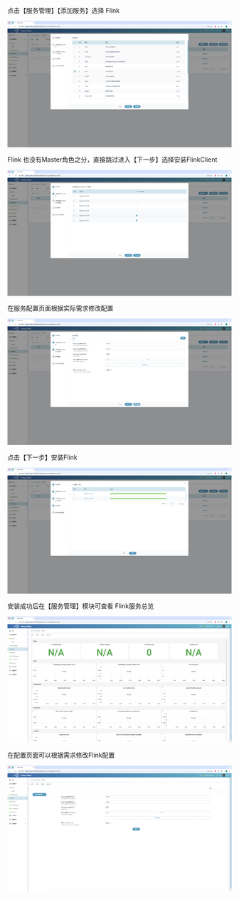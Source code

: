 点击【服务管理】【添加服务】选择 Flink

![flink-1.png](../imgs/2/flink-1.png)

Flink 也没有Master角色之分，直接跳过进入【下一步】选择安装FlinkClient

![flink-2.png](../imgs/2/flink-2.png)

在服务配置页面根据实际需求修改配置

![flink-3.png](../imgs/2/flink-3.png)

点击【下一步】安装Flink

![flink-4.png](../imgs/2/flink-4.png)

安装成功后在【服务管理】模块可查看 Flink服务总览

![flink-5.png](../imgs/2/flink-5.png)

在配置页面可以根据需求修改Flink配置

![flink-6.png](../imgs/2/flink-6.png)